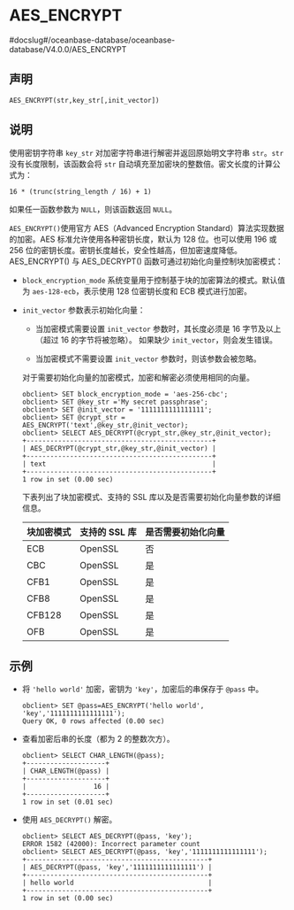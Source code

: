 AES_ENCRYPT 
================================
#docslug#/oceanbase-database/oceanbase-database/V4.0.0/AES_ENCRYPT


声明 
-----------------------

```unknow
AES_ENCRYPT(str,key_str[,init_vector])
```



说明 
-----------------------

使用密钥字符串 `key_str` 对加密字符串进行解密并返回原始明文字符串 `str`。`str` 没有长度限制，该函数会将 `str` 自动填充至加密块的整数倍。密文长度的计算公式为：

```unknow
16 * (trunc(string_length / 16) + 1)
```



如果任一函数参数为 `NULL`，则该函数返回 `NULL`。

`AES_ENCRYPT()`使用官方 AES（Advanced Encryption Standard）算法实现数据的加密。AES 标准允许使用各种密钥长度，默认为 128 位。也可以使用 196 或 256 位的密钥长度。密钥长度越长，安全性越高，但加密速度降低。
AES_ENCRYPT() 与 AES_DECRYPT() 函数可通过初始化向量控制块加密模式：

* `block_encryption_mode` 系统变量用于控制基于块的加密算法的模式。默认值为 `aes-128-ecb`，表示使用 128 位密钥长度和 ECB 模式进行加密。

  

* `init_vector` 参数表示初始化向量：

  * 当加密模式需要设置 `init_vector` 参数时，其长度必须是 16 字节及以上（超过 16 的字节将被忽略）。 如果缺少 `init_vector`，则会发生错误。

    
  
  * 当加密模式不需要设置 `init_vector` 参数时，则该参数会被忽略。

    
  

  

  对于需要初始化向量的加密模式，加密和解密必须使用相同的向量。

  ```unknow
  obclient> SET block_encryption_mode = 'aes-256-cbc';
  obclient> SET @key_str ='My secret passphrase';
  obclient> SET @init_vector = '1111111111111111';
  obclient> SET @crypt_str = AES_ENCRYPT('text',@key_str,@init_vector);
  obclient> SELECT AES_DECRYPT(@crypt_str,@key_str,@init_vector);
  +-----------------------------------------------+
  | AES_DECRYPT(@crypt_str,@key_str,@init_vector) |
  +-----------------------------------------------+
  | text                                          |
  +-----------------------------------------------+
  1 row in set (0.00 sec)
  ```

  

  下表列出了块加密模式、支持的 SSL 库以及是否需要初始化向量参数的详细信息。
  

  | 块加密模式  | 支持的 SSL 库 | 是否需要初始化向量 |
  |--------|-----------|-----------|
  | ECB    | OpenSSL   | 否         |
  | CBC    | OpenSSL   | 是         |
  | CFB1   | OpenSSL   | 是         |
  | CFB8   | OpenSSL   | 是         |
  | CFB128 | OpenSSL   | 是         |
  | OFB    | OpenSSL   | 是         |

  

  




示例 
-----------------------

* 将 `'hello world'` 加密，密钥为 `'key'`，加密后的串保存于 `@pass` 中。

  ```unknow
  obclient> SET @pass=AES_ENCRYPT('hello world', 'key','1111111111111111');
  Query OK, 0 rows affected (0.00 sec)
  ```

  

* 查看加密后串的长度（都为 2 的整数次方）。

  ```unknow
  obclient> SELECT CHAR_LENGTH(@pass);
  +--------------------+
  | CHAR_LENGTH(@pass) |
  +--------------------+
  |                 16 |
  +--------------------+
  1 row in set (0.01 sec)
  ```

  

* 使用 `AES_DECRYPT()` 解密。

  ```unknow
  obclient> SELECT AES_DECRYPT(@pass, 'key');
  ERROR 1582 (42000): Incorrect parameter count
  obclient> SELECT AES_DECRYPT(@pass, 'key','1111111111111111');
  +----------------------------------------------+
  | AES_DECRYPT(@pass, 'key','1111111111111111') |
  +----------------------------------------------+
  | hello world                                  |
  +----------------------------------------------+
  1 row in set (0.00 sec)
  ```

  



